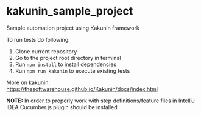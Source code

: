 # kakunin_sample_project
Sample automation project using Kakunin framework

To run tests do following:

1. Clone current repository
1. Go to the project root directory in terminal
1. Run ```npm install``` to install dependencies
1. Run ```npm run kakunin``` to execute existing tests

More on kakunin: https://thesoftwarehouse.github.io/Kakunin/docs/index.html

**NOTE:**
In order to properly work with step definitions/feature files in IntelliJ IDEA Cucumber.js plugin should be installed.
